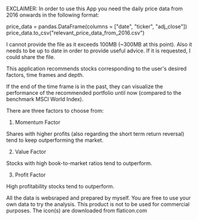EXCLAIMER: In order to use this App you need the daily price data from 2016 onwards in the following format: 

price_data = pandas.DataFrame(columns = ["date", "ticker", "adj_close"])
price_data.to_csv("relevant_price_data_from_2016.csv")

I cannot provide the file as it exceeds 100MB (~300MB at this point). Also it needs to be up to date in order to 
provide useful advice. If it is requested, I could share the file.

This application recommends stocks corresponding to the user's desired factors, time frames and depth.

If the end of the time frame is in the past, they can visualize the performance of the recommended portfolio until now (compared to the benchmark MSCI World Index).

There are three factors to choose from: 

1. Momentum Factor

Shares with higher profits (also regarding the short term return reversal) tend to keep outperforming the market.

2. Value Factor

Stocks with high book-to-market ratios tend to outperform.

3. Profit Factor

High profitability stocks tend to outperform.

All the data is websraped and prepared by myself. You are free to use your own data to try the analysis. This product is not to be used for commercial purposes. 
The icon(s) are downloaded from flaticon.com

